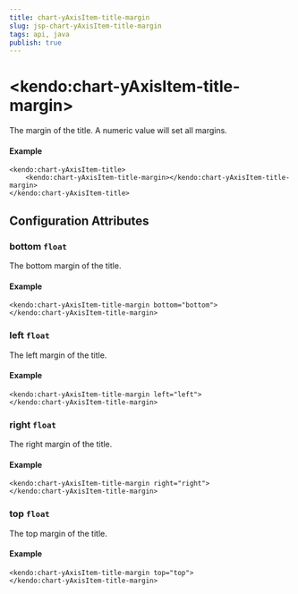 ```yaml
---
title: chart-yAxisItem-title-margin
slug: jsp-chart-yAxisItem-title-margin
tags: api, java
publish: true
---
```


# \<kendo:chart-yAxisItem-title-margin\>

The margin of the title. A numeric value will set all margins.

#### Example
    <kendo:chart-yAxisItem-title>
        <kendo:chart-yAxisItem-title-margin></kendo:chart-yAxisItem-title-margin>
    </kendo:chart-yAxisItem-title>

## Configuration Attributes

### bottom `float`

The bottom margin of the title.

#### Example
    <kendo:chart-yAxisItem-title-margin bottom="bottom">
    </kendo:chart-yAxisItem-title-margin>

### left `float`

The left margin of the title.

#### Example
    <kendo:chart-yAxisItem-title-margin left="left">
    </kendo:chart-yAxisItem-title-margin>

### right `float`

The right margin of the title.

#### Example
    <kendo:chart-yAxisItem-title-margin right="right">
    </kendo:chart-yAxisItem-title-margin>

### top `float`

The top margin of the title.

#### Example
    <kendo:chart-yAxisItem-title-margin top="top">
    </kendo:chart-yAxisItem-title-margin>

 
